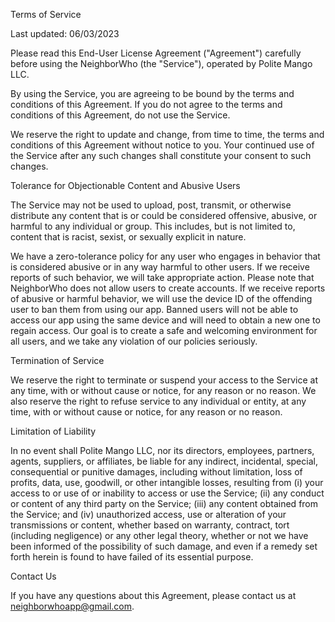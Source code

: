 Terms of Service

Last updated: 06/03/2023

Please read this End-User License Agreement ("Agreement") carefully before using the NeighborWho (the "Service"), operated by Polite Mango LLC.

By using the Service, you are agreeing to be bound by the terms and conditions of this Agreement. If you do not agree to the terms and conditions of this Agreement, do not use the Service.

We reserve the right to update and change, from time to time, the terms and conditions of this Agreement without notice to you. Your continued use of the Service after any such changes shall constitute your consent to such changes.

Tolerance for Objectionable Content and Abusive Users

The Service may not be used to upload, post, transmit, or otherwise distribute any content that is or could be considered offensive, abusive, or harmful to any individual or group. This includes, but is not limited to, content that is racist, sexist, or sexually explicit in nature.

We have a zero-tolerance policy for any user who engages in behavior that is considered abusive or in any way harmful to other users. If we receive reports of such behavior, we will take appropriate action. Please note that NeighborWho does not allow users to create accounts. If we receive reports of abusive or harmful behavior, we will use the device ID of the offending user to ban them from using our app. Banned users will not be able to access our app using the same device and will need to obtain a new one to regain access. Our goal is to create a safe and welcoming environment for all users, and we take any violation of our policies seriously.

Termination of Service

We reserve the right to terminate or suspend your access to the Service at any time, with or without cause or notice, for any reason or no reason. We also reserve the right to refuse service to any individual or entity, at any time, with or without cause or notice, for any reason or no reason.

Limitation of Liability

In no event shall Polite Mango LLC, nor its directors, employees, partners, agents, suppliers, or affiliates, be liable for any indirect, incidental, special, consequential or punitive damages, including without limitation, loss of profits, data, use, goodwill, or other intangible losses, resulting from (i) your access to or use of or inability to access or use the Service; (ii) any conduct or content of any third party on the Service; (iii) any content obtained from the Service; and (iv) unauthorized access, use or alteration of your transmissions or content, whether based on warranty, contract, tort (including negligence) or any other legal theory, whether or not we have been informed of the possibility of such damage, and even if a remedy set forth herein is found to have failed of its essential purpose.

Contact Us

If you have any questions about this Agreement, please contact us at neighborwhoapp@gmail.com.
